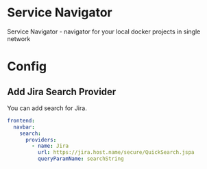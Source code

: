 # Service Navigator

Service Navigator - navigator for your local docker projects in single network

# Config

## Add Jira Search Provider

You can add search for Jira.

```yaml
frontend:
  navbar:
    search:
      providers:
        - name: Jira
          url: https://jira.host.name/secure/QuickSearch.jspa
          queryParamName: searchString
```
